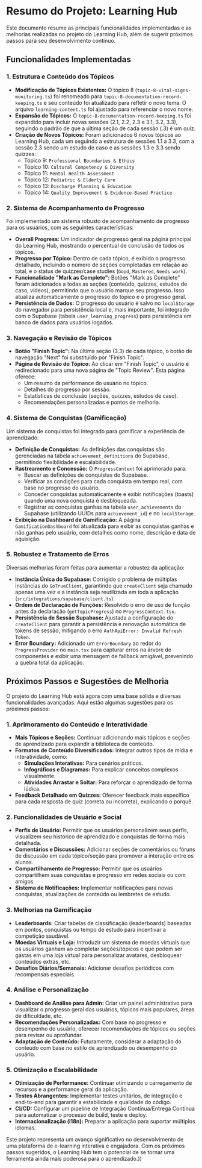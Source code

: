 # Resumo do Projeto: Learning Hub

Este documento resume as principais funcionalidades implementadas e as melhorias realizadas no projeto do Learning Hub, além de sugerir próximos passos para seu desenvolvimento contínuo.

## Funcionalidades Implementadas

### 1. Estrutura e Conteúdo dos Tópicos

- **Modificação de Tópicos Existentes:** O tópico 8 (`topic-8-vital-signs-monitoring.ts`) foi renomeado para `topic-8-documentation-record-keeping.ts` e seu conteúdo foi atualizado para refletir o novo tema. O arquivo `learning-content.ts` foi ajustado para referenciar o novo nome.
- **Expansão de Tópicos:** O `topic-8-documentation-record-keeping.ts` foi expandido para incluir novas sessões (2.1, 2.2, 2.3 e 3.1, 3.2, 3.3), seguindo o padrão de que a última seção de cada sessão (.3) é um quiz.
- **Criação de Novos Tópicos:** Foram adicionados 6 novos tópicos ao Learning Hub, cada um seguindo a estrutura de sessões 1.1 a 3.3, com a sessão 2.3 sendo um estudo de caso e as sessões 1.3 e 3.3 sendo quizzes:
    - Tópico 9: `Professional Boundaries & Ethics`
    - Tópico 10: `Cultural Competency & Diversity`
    - Tópico 11: `Mental Health Assessment`
    - Tópico 12: `Pediatric & Elderly Care`
    - Tópico 13: `Discharge Planning & Education`
    - Tópico 14: `Quality Improvement & Evidence-Based Practice`

### 2. Sistema de Acompanhamento de Progresso

Foi implementado um sistema robusto de acompanhamento de progresso para os usuários, com as seguintes características:

- **Overall Progress:** Um indicador de progresso geral na página principal do Learning Hub, mostrando o percentual de conclusão de todos os tópicos.
- **Progresso por Tópico:** Dentro de cada tópico, é exibido o progresso detalhado, incluindo o número de seções completadas em relação ao total, e o status de quizzes/case studies (`Good`, `Mastered`, `Needs work`).
- **Funcionalidade "Mark as Complete":** Botões "Mark as Complete" foram adicionados a todas as seções (conteúdo, quizzes, estudos de caso, vídeos), permitindo que o usuário marque seu progresso. Isso atualiza automaticamente o progresso do tópico e o progresso geral.
- **Persistência de Dados:** O progresso do usuário é salvo no `localStorage` do navegador para persistência local e, mais importante, foi integrado com o Supabase (tabela `user_learning_progress`) para persistência em banco de dados para usuários logados.

### 3. Navegação e Revisão de Tópicos

- **Botão "Finish Topic":** Na última seção (3.3) de cada tópico, o botão de navegação "Next" foi substituído por "Finish Topic".
- **Página de Revisão do Tópico:** Ao clicar em "Finish Topic", o usuário é redirecionado para uma nova página de "Topic Review". Esta página oferece:
    - Um resumo da performance do usuário no tópico.
    - Detalhes do progresso por sessão.
    - Estatísticas de conclusão (seções, quizzes, estudos de caso).
    - Recomendações personalizadas e pontos de melhoria.

### 4. Sistema de Conquistas (Gamificação)

Um sistema de conquistas foi integrado para gamificar a experiência de aprendizado:

- **Definição de Conquistas:** As definições das conquistas são gerenciadas na tabela `achievement_definitions` do Supabase, permitindo flexibilidade e escalabilidade.
- **Rastreamento e Concessão:** O `ProgressContext` foi aprimorado para:
    - Buscar as definições de conquistas do Supabase.
    - Verificar as condições para cada conquista em tempo real, com base no progresso do usuário.
    - Conceder conquistas automaticamente e exibir notificações (toasts) quando uma nova conquista é desbloqueada.
    - Registrar as conquistas ganhas na tabela `user_achievements` do Supabase (utilizando UUIDs para `achievement_id`) e no `localStorage`.
- **Exibição na Dashboard de Gamificação:** A página `GamificationDashboard` foi atualizada para exibir as conquistas ganhas e não ganhas pelo usuário, com detalhes como nome, descrição e data de aquisição.

### 5. Robustez e Tratamento de Erros

Diversas melhorias foram feitas para aumentar a robustez da aplicação:

- **Instância Única do Supabase:** Corrigido o problema de múltiplas instâncias do `GoTrueClient`, garantindo que `createClient` seja chamado apenas uma vez e a instância seja reutilizada em toda a aplicação (`src/integrations/supabase/client.ts`).
- **Ordem de Declaração de Funções:** Resolvido o erro de uso de função antes da declaração (`getTopicProgress`) no `ProgressContext.tsx`.
- **Persistência de Sessão Supabase:** Ajustada a configuração do `createClient` para garantir a persistência e renovação automática de tokens de sessão, mitigando o erro `AuthApiError: Invalid Refresh Token`.
- **Error Boundary:** Adicionado um `ErrorBoundary` ao redor do `ProgressProvider` no `main.tsx` para capturar erros na árvore de componentes e exibir uma mensagem de fallback amigável, prevenindo a quebra total da aplicação.

## Próximos Passos e Sugestões de Melhoria

O projeto do Learning Hub está agora com uma base sólida e diversas funcionalidades avançadas. Aqui estão algumas sugestões para os próximos passos:

### 1. Aprimoramento do Conteúdo e Interatividade

- **Mais Tópicos e Seções:** Continuar adicionando mais tópicos e seções de aprendizado para expandir a biblioteca de conteúdo.
- **Formatos de Conteúdo Diversificados:** Integrar outros tipos de mídia e interatividade, como:
    - **Simulações Interativas:** Para cenários práticos.
    - **Infográficos e Diagramas:** Para explicar conceitos complexos visualmente.
    - **Atividades Arrastar e Soltar:** Para reforçar o aprendizado de forma lúdica.
- **Feedback Detalhado em Quizzes:** Oferecer feedback mais específico para cada resposta de quiz (correta ou incorreta), explicando o porquê.

### 2. Funcionalidades de Usuário e Social

- **Perfis de Usuário:** Permitir que os usuários personalizem seus perfis, visualizem seu histórico de aprendizado e conquistas de forma mais detalhada.
- **Comentários e Discussões:** Adicionar seções de comentários ou fóruns de discussão em cada tópico/seção para promover a interação entre os alunos.
- **Compartilhamento de Progresso:** Permitir que os usuários compartilhem suas conquistas e progresso em redes sociais ou com amigos.
- **Sistema de Notificações:** Implementar notificações para novas conquistas, atualizações de conteúdo ou lembretes de estudo.

### 3. Melhorias na Gamificação

- **Leaderboards:** Criar tabelas de classificação (leaderboards) baseadas em pontos, conquistas ou tempo de estudo para incentivar a competição saudável.
- **Moedas Virtuais e Loja:** Introduzir um sistema de moedas virtuais que os usuários ganham ao completar seções/tópicos e que podem ser gastas em uma loja virtual para personalizar avatares, desbloquear conteúdos extras, etc.
- **Desafios Diários/Semanais:** Adicionar desafios periódicos com recompensas especiais.

### 4. Análise e Personalização

- **Dashboard de Análise para Admin:** Criar um painel administrativo para visualizar o progresso geral dos usuários, tópicos mais populares, áreas de dificuldade, etc.
- **Recomendações Personalizadas:** Com base no progresso e desempenho do usuário, oferecer recomendações de tópicos ou seções para revisar ou aprofundar.
- **Adaptação de Conteúdo:** Futuramente, considerar a adaptação do conteúdo com base no estilo de aprendizado ou desempenho do usuário.

### 5. Otimização e Escalabilidade

- **Otimização de Performance:** Continuar otimizando o carregamento de recursos e a performance geral da aplicação.
- **Testes Abrangentes:** Implementar testes unitários, de integração e end-to-end para garantir a estabilidade e qualidade do código.
- **CI/CD:** Configurar um pipeline de Integração Contínua/Entrega Contínua para automatizar o processo de build, teste e deploy.
- **Internacionalização (i18n):** Preparar a aplicação para suportar múltiplos idiomas.

Este projeto representa um avanço significativo no desenvolvimento de uma plataforma de e-learning interativa e engajadora. Com os próximos passos sugeridos, o Learning Hub tem o potencial de se tornar uma ferramenta ainda mais poderosa para o aprendizado.))


